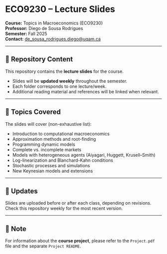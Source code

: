 # ECO9230 – Lecture Slides  

**Course:** Topics in Macroeconomics (ECO9230)  
**Professor:** Diego de Sousa Rodrigues  
**Semester:** Fall 2025  
**Contact:** [de_sousa_rodrigues.diego@uqam.ca](mailto:de_sousa_rodrigues.diego@uqam.ca)  

---

## 📂 Repository Content  

This repository contains the **lecture slides** for the course.  
- Slides will be **updated weekly** throughout the semester.  
- Each folder corresponds to one lecture/week.  
- Additional reading material and references will be linked when relevant.  

---

## 📖 Topics Covered  

The slides will cover (non-exhaustive list):  
- Introduction to computational macroeconomics  
- Approximation methods and root-finding  
- Programming dynamic models  
- Complete vs. incomplete markets  
- Models with heterogeneous agents (Aiyagari, Huggett, Krusell–Smith)  
- Log-linearization and Blanchard-Kahn conditions  
- Stochastic processes and simulations  
- New Keynesian models and extensions  

---

## 🔄 Updates  

Slides are uploaded before or after each class, depending on revisions.  
Check this repository weekly for the most recent version.  

---

## 📌 Note  

For information about the **course project**, please refer to the `Project.pdf` file and the separate `Project README`.  

